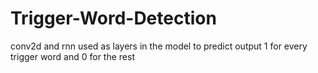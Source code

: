 # Trigger-Word-Detection
conv2d and rnn used as layers in the model to predict output 1 for every trigger word and 0 for the rest
